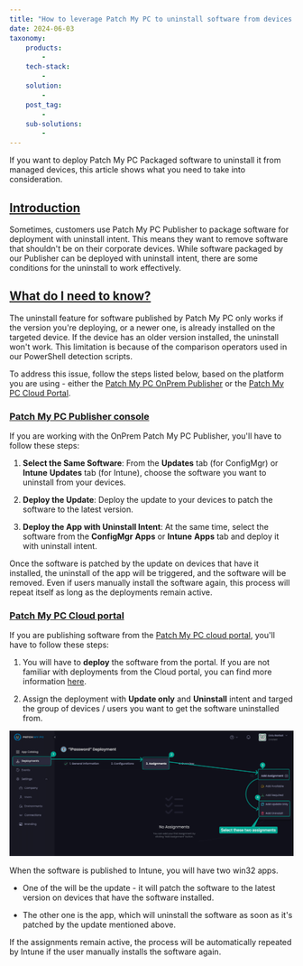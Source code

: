 ```yaml
---
title: "How to leverage Patch My PC to uninstall software from devices using ConfigMgr or Intune"
date: 2024-06-03
taxonomy:
    products:
        - 
    tech-stack:
        - 
    solution:
        - 
    post_tag:
        - 
    sub-solutions:
        - 
---
```


If you want to deploy Patch My PC Packaged software to uninstall it from managed devices, this article shows what you need to take into consideration.

## [Introduction](#introduction)

Sometimes, customers use Patch My PC Publisher to package software for deployment with uninstall intent. This means they want to remove software that shouldn't be on their corporate devices. While software packaged by our Publisher can be deployed with uninstall intent, there are some conditions for the uninstall to work effectively.

## [What do I need to know?](#whatdoineedtoknow)

The uninstall feature for software published by Patch My PC only works if the version you're deploying, or a newer one, is already installed on the targeted device. If the device has an older version installed, the uninstall won't work. This limitation is because of the comparison operators used in our PowerShell detection scripts.

To address this issue, follow the steps listed below, based on the platform you are using - either the [Patch My PC OnPrem Publisher](#patchmypcpublisherconsole) or the [Patch My PC Cloud Portal](#patchmypcpcloudportal).

### [Patch My PC Publisher console](#patchmypcpublisherconsole)

If you are working with the OnPrem Patch My PC Publisher, you'll have to follow these steps:

1. **Select the Same Software**: From the **Updates** tab (for ConfigMgr) or **Intune** **Updates** tab (for Intune), choose the software you want to uninstall from your devices.

3. **Deploy the Update**: Deploy the update to your devices to patch the software to the latest version.

5. **Deploy the App with Uninstall Intent**: At the same time, select the software from the **ConfigMgr** **Apps** or **Intune** **Apps** tab and deploy it with uninstall intent.

Once the software is patched by the update on devices that have it installed, the uninstall of the app will be triggered, and the software will be removed. Even if users manually install the software again, this process will repeat itself as long as the deployments remain active.

### [Patch My PC Cloud portal](#patchmypcpcloudportal)

If you are publishing software from the [Patch My PC cloud portal](https://portal.patchmypc.com/), you'll have to follow these steps:

1. You will have to **deploy** the software from the portal. If you are not familiar with deployments from the Cloud portal, you can find more information [here](https://docs.patchmypc.com/patch-my-pc-cloud/intune-apps-public-preview/deployments).

3. Assign the deployment with **Update only** and **Uninstall** intent and targed the group of devices / users you want to get the software uninstalled from.

![How to assign Update and Uninstall intent using the PMPC Cloud](/_images/SCR-20240530-jjtv-2.png "How to assign Update and Uninstall intent using the PMPC Cloud")

When the software is published to Intune, you will have two win32 apps.

- One of the will be the update - it will patch the software to the latest version on devices that have the software installed.

- The other one is the app, which will uninstall the software as soon as it's patched by the update mentioned above.

If the assignments remain active, the process will be automatically repeated by Intune if the user manually installs the software again.
